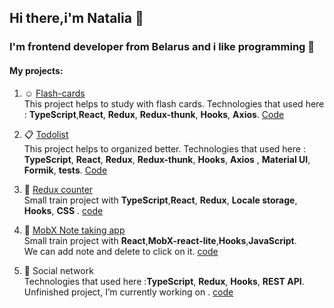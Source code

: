 ## Hi there,i'm Natalia 👋

### I'm frontend developer from Belarus and i like programming :purple_heart:

#### My projects:
1. :relaxed: [Flash-cards](https://nataliakirik.github.io/Friday-project)  
This project helps to study with flash cards. Technologies that used here : **TypeScript**,**React**, **Redux**, **Redux-thunk**, **Hooks**, **Axios**. 
[Code](https://github.com/NataliaKirik/Friday-project) 
2. :clipboard:  [Todolist](https://NataliaKirik.github.io/TODO_List)   
This project helps to organized better. Technologies that used here : **TypeScript**, **React**, **Redux**, **Redux-thunk**, **Hooks**, **Axios** , **Material UI**, **Formik**, **tests**. [Code](https://github.com/NataliaKirik/TODO_List)

3. :sheep:  [Redux counter](https://NataliaKirik.github.io/Counter)  
Small train project with  **TypeScript**,**React**, **Redux**, **Locale storage**,  **Hooks**, **CSS** . [code](https://github.com/NataliaKirik/Counter)  

4. :memo:  [MobX Note taking app](https://nataliakirik.github.io/Note-Taking-App)  
Small train project with **React**,**MobX-react-lite**,**Hooks**,**JavaScript**.  
We can add note and delete  to click on it. [code](https://github.com/NataliaKirik/Note-Taking-App) 
5.  :space_invader: Social network  
Technologies that used here :**TypeScript**, **Redux**, **Hooks**, **REST API**. Unfinished project, I’m currently working on . [code](https://github.com/NataliaKirik/SocialNetwork) 
